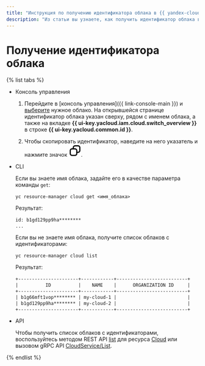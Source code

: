 ```yaml
---
title: "Инструкция по получению идентификатора облака в {{ yandex-cloud }}"
description: "Из статьи вы узнаете, как получить идентификатор облака в {{ yandex-cloud }}."
---
```


# Получение идентификатора облака

{% list tabs %}

- Консоль управления

  1. Перейдите в [консоль управления]({{ link-console-main }}) и [выберите](switch-cloud.md) нужное облако. На открывшейся странице идентификатор облака указан сверху, рядом с именем облака, а также на вкладке **{{ ui-key.yacloud.iam.cloud.switch_overview }}** в строке **{{ ui-key.yacloud.common.id }}**.
 
  1. Чтобы скопировать идентификатор, наведите на него указатель и нажмите значок ![image](../../../_assets/console-icons/copy.svg).

- CLI

  Если вы знаете имя облака, задайте его в качестве параметра команды `get`:

  ```
  yc resource-manager cloud get <имя_облака>
  ```
  Результат:

  ```
  id: b1gd129pp9ha********
  ...
  ```

  Если вы не знаете имя облака, получите список облаков с идентификаторами:

  ```
  yc resource-manager cloud list
  ```
  Результат:

  ```
  +----------------------+------------+--------------------------+
  |          ID          |    NAME    |      ORGANIZATION ID     |
  +----------------------+------------+--------------------------+
  | b1g66mft1vop******** | my-cloud-1 |                          |
  | b1gd129pp9ha******** | my-cloud-2 |                          |
  +----------------------+------------+--------------------------+
  ```

- API

  Чтобы получить список облаков с идентификаторами, воспользуйтесь методом REST API [list](../../api-ref/Cloud/list.md) для ресурса [Cloud](../../api-ref/Cloud/index.md) или вызовом gRPC API [CloudService/List](../../api-ref/grpc/cloud_service.md#List).

{% endlist %}
